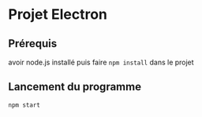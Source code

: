 # Projet Electron

## Prérequis

avoir node.js installé puis faire ``npm install`` dans le projet

## Lancement du programme

``npm start``
